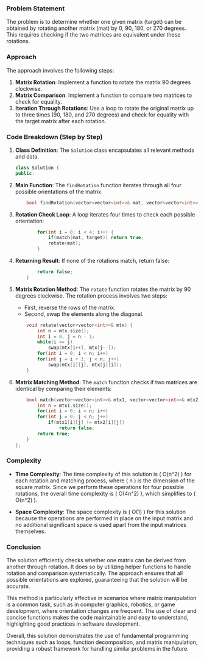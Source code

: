 ### Problem Statement

The problem is to determine whether one given matrix (target) can be obtained by rotating another matrix (mat) by 0, 90, 180, or 270 degrees. This requires checking if the two matrices are equivalent under these rotations.

### Approach

The approach involves the following steps:

1. **Matrix Rotation**: Implement a function to rotate the matrix 90 degrees clockwise.
2. **Matrix Comparison**: Implement a function to compare two matrices to check for equality.
3. **Iteration Through Rotations**: Use a loop to rotate the original matrix up to three times (90, 180, and 270 degrees) and check for equality with the target matrix after each rotation.

### Code Breakdown (Step by Step)

1. **Class Definition**: The `Solution` class encapsulates all relevant methods and data.

   ```cpp
   class Solution {
   public:
   ```

2. **Main Function**: The `findRotation` function iterates through all four possible orientations of the matrix.

   ```cpp
       bool findRotation(vector<vector<int>>& mat, vector<vector<int>>& target) {
   ```

3. **Rotation Check Loop**: A loop iterates four times to check each possible orientation:

   ```cpp
           for(int i = 0; i < 4; i++) {
               if(match(mat, target)) return true;
               rotate(mat);
           }
   ```

4. **Returning Result**: If none of the rotations match, return false:

   ```cpp
           return false;
       }
   ```

5. **Matrix Rotation Method**: The `rotate` function rotates the matrix by 90 degrees clockwise. The rotation process involves two steps:
   - First, reverse the rows of the matrix.
   - Second, swap the elements along the diagonal.

   ```cpp
       void rotate(vector<vector<int>>& mtx) {
           int n = mtx.size();
           int i = 0, j = n - 1;
           while(i <= j)
               swap(mtx[i++], mtx[j--]);
           for(int i = 0; i < n; i++)
           for(int j = i + 1; j < n; j++)
               swap(mtx[i][j], mtx[j][i]);
       }
   ```

6. **Matrix Matching Method**: The `match` function checks if two matrices are identical by comparing their elements:

   ```cpp
       bool match(vector<vector<int>>& mtx1, vector<vector<int>>& mtx2) {
           int n = mtx1.size();
           for(int i = 0; i < n; i++)
           for(int j = 0; j < n; j++)
               if(mtx1[i][j] != mtx2[i][j])
                   return false;
           return true;
       }
   };
   ```

### Complexity

- **Time Complexity**: The time complexity of this solution is \( O(n^2) \) for each rotation and matching process, where \( n \) is the dimension of the square matrix. Since we perform these operations for four possible rotations, the overall time complexity is \( O(4n^2) \), which simplifies to \( O(n^2) \).

- **Space Complexity**: The space complexity is \( O(1) \) for this solution because the operations are performed in place on the input matrix and no additional significant space is used apart from the input matrices themselves.

### Conclusion

The solution efficiently checks whether one matrix can be derived from another through rotation. It does so by utilizing helper functions to handle rotation and comparison systematically. The approach ensures that all possible orientations are explored, guaranteeing that the solution will be accurate.

This method is particularly effective in scenarios where matrix manipulation is a common task, such as in computer graphics, robotics, or game development, where orientation changes are frequent. The use of clear and concise functions makes the code maintainable and easy to understand, highlighting good practices in software development.

Overall, this solution demonstrates the use of fundamental programming techniques such as loops, function decomposition, and matrix manipulation, providing a robust framework for handling similar problems in the future.